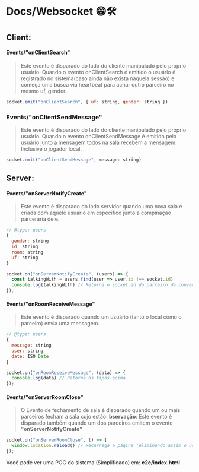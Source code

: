 # Docs/Websocket 😁🛠


## Client: 
#### Events/"onClientSearch"
> Este evento é disparado do lado do cliente manipulado pelo proprio usuário. Quando o evento onClientSearch é emitido o usuário é registrado no sistema(caso ainda não exista naquela sessão) e começa uma busca via heartbeat para achar outro parceiro no mesmo uf, gender.

```javascript
socket.emit("onClientSearch", { uf: string, gender: string })
```

### Events/"onClientSendMessage"
> Este evento é disparado do lado do cliente manipulado pelo proprio usuário. Quando o evento onClientSendMessage é emitido pelo usuário junto a mensagem todos na sala recebem a mensagem. Inclusive o jogador local.
```javascript
socket.emit("onClientSendMessage", message: string)
```


## Server:
#### Events/"onServerNotifyCreate"
> Este evento é disparado do lado servidor quando uma nova sala é criada com aquele usuário em especifico junto a compinação parceraria dele.
```javascript
// @type: users
{
  gender: string
  id: string
  room: string
  uf: string
}

socket.on("onServerNotifyCreate", (users) => {
  const talkingWith = users.find(user => user.id !== socket.id)
  console.log(talkingWith) // Retorna o socket.id do parceiro da conversa.
});
```

#### Events/"onRoomReceiveMessage"
> Este evento é disparado quando um usuário (tanto o local como o parceiro) envia uma mensagem.
```javascript
// @type: users
{
  message: string
  user: string
  date: ISO Date
}

socket.on("onRoomReceiveMessage", (data) => {
  console.log(data) // Retorna os tipos acima.
});
```

#### Events/"onServerRoomClose"
> O Evento de fechamento de sala é disparado quando um ou mais parceiros fecham a sala cujo estão. <b>bservação</b>: Este evento é disparado também quando um dos parceiros emitem o evento <b>"onServerNotifyCreate"</b>
```javascript
socket.on("onServerRoomClose", () => {
  window.location.reload() // Recarrega a página (eliminando assim o usuário restante na sala)
});
```



Você pode ver uma POC do sistema (Simplificado) em: <b>e2e/index.html</b>
